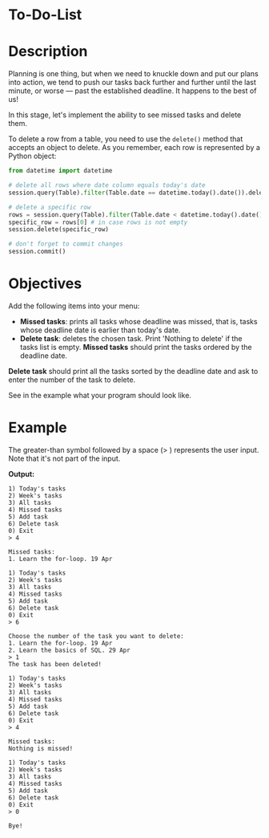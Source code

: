 # To-Do-List

# Description
Planning is one thing, but when we need to knuckle down and put our plans into action, we tend to push our tasks back further and further until the last minute, or worse — past the established deadline. It happens to the best of us!

In this stage, let's implement the ability to see missed tasks and delete them.

To delete a row from a table, you need to use the ```delete()``` method that accepts an object to delete. As you remember, each row is represented by a Python object:

```python
from datetime import datetime

# delete all rows where date column equals today's date
session.query(Table).filter(Table.date == datetime.today().date()).delete()

# delete a specific row
rows = session.query(Table).filter(Table.date < datetime.today().date()).all()
specific_row = rows[0] # in case rows is not empty
session.delete(specific_row)

# don't forget to commit changes
session.commit()
```

# Objectives
Add the following items into your menu:

* **Missed tasks**: prints all tasks whose deadline was missed, that is, tasks whose deadline date is earlier than today's date.
* **Delete task**: deletes the chosen task. Print 'Nothing to delete' if the tasks list is empty.
**Missed tasks** should print the tasks ordered by the deadline date.

**Delete task** should print all the tasks sorted by the deadline date and ask to enter the number of the task to delete.

See in the example what your program should look like.

# Example
The greater-than symbol followed by a space (> ) represents the user input. Note that it's not part of the input.

**Output:**

```
1) Today's tasks
2) Week's tasks
3) All tasks
4) Missed tasks
5) Add task
6) Delete task
0) Exit
> 4

Missed tasks:
1. Learn the for-loop. 19 Apr

1) Today's tasks
2) Week's tasks
3) All tasks
4) Missed tasks
5) Add task
6) Delete task
0) Exit
> 6

Choose the number of the task you want to delete:
1. Learn the for-loop. 19 Apr
2. Learn the basics of SQL. 29 Apr
> 1
The task has been deleted!

1) Today's tasks
2) Week's tasks
3) All tasks
4) Missed tasks
5) Add task
6) Delete task
0) Exit
> 4

Missed tasks:
Nothing is missed!

1) Today's tasks
2) Week's tasks
3) All tasks
4) Missed tasks
5) Add task
6) Delete task
0) Exit
> 0

Bye!
```
